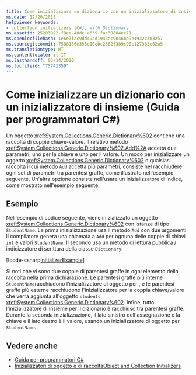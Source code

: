 ```yaml
---
title: Come inizializzare un dizionario con un inizializzatore di insieme - Guida per programmatori C#
ms.date: 12/20/2018
helpviewer_keywords:
- collection initializers [C#], with Dictionary
ms.assetid: 25283922-f8ee-40dc-a639-fac30804ec71
ms.openlocfilehash: 1e6e7fac9dd49ad1943ac9046bd9e4932c383257
ms.sourcegitcommit: 7588136e355e10cbc2582f389c90c127363c02a5
ms.translationtype: MT
ms.contentlocale: it-IT
ms.lasthandoff: 03/14/2020
ms.locfileid: "75741359"
---
```

# <a name="how-to-initialize-a-dictionary-with-a-collection-initializer-c-programming-guide"></a>Come inizializzare un dizionario con un inizializzatore di insieme (Guida per programmatori C#)

Un oggetto <xref:System.Collections.Generic.Dictionary%602> contiene una raccolta di coppie chiave-valore. Il relativo metodo <xref:System.Collections.Generic.Dictionary%602.Add%2A> accetta due parametri, uno per la chiave e uno per il valore. Un modo per inizializzare un oggetto <xref:System.Collections.Generic.Dictionary%602> o qualsiasi raccolta il cui metodo `Add` accetta più parametri, consiste nel racchiudere ogni set di parametri tra parentesi graffe, come illustrato nell'esempio seguente. Un'altra opzione consiste nell'usare un inizializzatore di indice, come mostrato nell'esempio seguente.

## <a name="example"></a>Esempio

Nell'esempio di codice seguente, viene inizializzato un oggetto <xref:System.Collections.Generic.Dictionary%602> con istanze di tipo `StudentName`.  La prima inizializzazione usa il metodo `Add` con due argomenti. Il compilatore genera una chiamata a `Add` per ognuna delle coppie di chiavi `int` e valori `StudentName`. Il secondo usa un metodo di lettura pubblica / indicizzatore di scrittura della classe `Dictionary`:

[!code-csharp[InitializerExample](../../../../samples/snippets/csharp/programming-guide/classes-and-structs/object-collection-initializers/HowToDictionaryInitializer.cs#HowToDictionaryInitializer)]  

Si noti che vi sono due coppie di parentesi graffe in ogni elemento della raccolta nella prima dichiarazione. Le parentesi graffe più interne `StudentName`racchiudono l'inizializzatore di oggetto per , e le parentesi graffe più esterne racchiudono l'inizializzatore per la coppia chiave/valore che verrà aggiunta all'oggetto `students` <xref:System.Collections.Generic.Dictionary%602>. Infine, tutto l'inizializzatore di insieme per il dizionario è racchiuso tra parentesi graffe. Durante la seconda inizializzazione, il lato sinistro dell'assegnazione è la chiave e il lato destro è il valore, usando un inizializzatore di oggetto per `StudentName`.

## <a name="see-also"></a>Vedere anche

- [Guida per programmatori C#](../index.md)
- [Inizializzatori di oggetto e di raccoltaObject and Collection Initializers](./object-and-collection-initializers.md)
